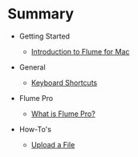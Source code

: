 # Summary


* Getting Started
  * [Introduction to Flume for Mac](introduction.md)

* General
  * [Keyboard Shortcuts](general/keyboard-shortcuts.md)

* Flume Pro
  * [What is Flume Pro?](flume-pro/what-is-flume-pro.md)

* How-To's
  * [Upload a File](how-tos/upload-a-file.md)

